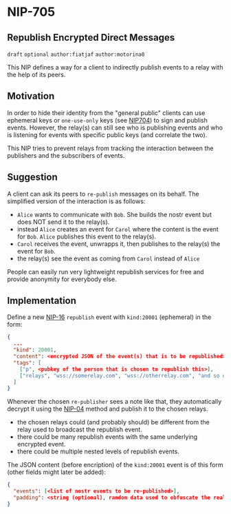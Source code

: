 NIP-705
======

Republish Encrypted Direct Messages
-----------------------------------

`draft` `optional` `author:fiatjaf` `author:motorina0`

This NIP defines a way for a client to indirectly publish events to a relay with the help of its peers.

## Motivation
 In order to hide their identity from the "general public" clients can use ephemeral keys or `one-use-only` keys (see [NIP704](https://github.com/motorina0/nips/blob/dm-one-use-keys/704.md)) to sign and publish events. However, the relay(s) can still see who is publishing events and who is listening for events with specific public keys (and correlate the two).

 This NIP tries to prevent relays from tracking the interaction between the publishers and the subscribers of events.

## Suggestion
A client can ask its peers to `re-publish` messages on its behalf. The simplified version of the interaction is as follows:
- `Alice` wants to communicate with `Bob`. She builds the nostr event but does NOT send it to the relay(s).
- instead `Alice` creates an event for `Carol` where the content is the event for `Bob`. `Alice` publishes this event to the relay(s).
- `Carol` receives the event, unwrapps it, then publishes to the relay(s) the event for `Bob`.
- the relay(s) see the event as coming from `Carol` instead of `Alice`

People can easily run very lightweight republish services for free and provide anonymity for everybody else.

## Implementation
Define a new [NIP-16](https://github.com/nostr-protocol/nips/blob/master/16.md) `republish` event with `kind:20001` (ephemeral) in the form:
```json
{
  ...
  "kind": 20001,
  "content": <encrypted JSON of the event(s) that is to be republished>,
  "tags": [
    ["p", <pubkey of the person that is chosen to republish this>],
    ["relays", "wss://somerelay.com", "wss://otherrelay.com", "and so on, there could be many of these"]
  ]
}
```

Whenever the chosen `re-publisher` sees a note like that, they automatically decrypt it using the [NIP-04](https://github.com/nostr-protocol/nips/blob/master/04.md) method and publish it to the chosen relays.
 - the chosen relays could (and probably should) be different from the relay used to broadcast the republish event.
 - there could be many republish events with the same underlying encrypted event.
 - there could be multiple nested levels of republish events.

The JSON content (before encription) of the `kind:20001` event is of this form (other fields might later be added):
```json
{
  "events": [<list of nostr events to be re-published>],
  "padding": <string (optional), random data used to obfuscate the real size of re-publised event(s)>
}
```
